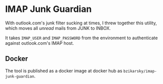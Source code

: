 # IMAP Junk Guardian

With outlook.com's junk filter sucking  at times, I threw
together this utility, which moves all *unread* mails from
JUNK to INBOX.

It takes `IMAP_USER` and `IMAP_PASSWORD` from the environment
to authenticate against outlook.com's IMAP host.

## Docker

The tool is published as a docker image at docker hub as 
`bzikarsky/imap-junk-guardian`.
